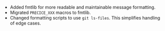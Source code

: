 - Added fmtlib for more readable and maintainable message formatting.
- Migrated `PRECICE_XXX` macros to fmtlib.
- Changed formatting scripts to use `git ls-files`. This simplifies handling of edge cases.
